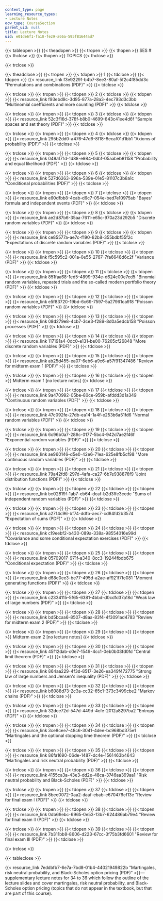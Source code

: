 ```yaml
---
content_type: page
learning_resource_types:
- Lecture Notes
ocw_type: CourseSection
parent_uid: null
title: Lecture Notes
uid: e01de6f1-fa18-fe29-a66a-595f81644ad7
---
```


{{< tableopen >}}
{{< theadopen >}}
{{< tropen >}}
{{< thopen >}}
SES #
{{< thclose >}}
{{< thopen >}}
TOPICS
{{< thclose >}}

{{< trclose >}}

{{< theadclose >}}
{{< tropen >}}
{{< tdopen >}}
1
{{< tdclose >}}
{{< tdopen >}}
{{< resource_link f3e9229f-b4b7-8ee3-80af-5f2c4f85dd3c "Permutations and combinations (PDF)" >}}
{{< tdclose >}}

{{< trclose >}}
{{< tropen >}}
{{< tdopen >}}
2
{{< tdclose >}}
{{< tdopen >}}
{{< resource_link f93ebd9c-3d95-877a-28a3-4ec793d3c3bb "Multinomial coefficients and more counting (PDF)" >}}
{{< tdclose >}}

{{< trclose >}}
{{< tropen >}}
{{< tdopen >}}
3
{{< tdclose >}}
{{< tdopen >}}
{{< resource_link 52c3f16d-378f-b8b0-4699-843c41ee4d6f "Sample spaces and set theory (PDF)" >}}
{{< tdclose >}}

{{< trclose >}}
{{< tropen >}}
{{< tdopen >}}
4
{{< tdclose >}}
{{< tdopen >}}
{{< resource_link 295b2dd0-a476-47d6-8f18-8ecaf01d1bb1 "Axioms of probability (PDF)" >}}
{{< tdclose >}}

{{< trclose >}}
{{< tropen >}}
{{< tdopen >}}
5
{{< tdclose >}}
{{< tdopen >}}
{{< resource_link 048a171d-1d88-e984-0dbf-05aabeb81158 "Probability and equal likelihood (PDF)" >}}
{{< tdclose >}}

{{< trclose >}}
{{< tropen >}}
{{< tdopen >}}
6
{{< tdclose >}}
{{< tdopen >}}
{{< resource_link 527d6363-696a-539e-01e5-81107c3b8a1c "Conditional probabilities (PDF)" >}}
{{< tdclose >}}

{{< trclose >}}
{{< tropen >}}
{{< tdopen >}}
7
{{< tdclose >}}
{{< tdopen >}}
{{< resource_link e60dfbb8-4cab-d6c7-054e-bed7e10975ab "Bayes' formula and independent events (PDF)" >}}
{{< tdclose >}}

{{< trclose >}}
{{< tropen >}}
{{< tdopen >}}
8
{{< tdclose >}}
{{< tdopen >}}
{{< resource_link ae2d87b6-35aa-7611-e65c-970a23d292b5 "Discrete random variables (PDF)" >}}
{{< tdclose >}}

{{< trclose >}}
{{< tropen >}}
{{< tdopen >}}
9
{{< tdclose >}}
{{< tdopen >}}
{{< resource_link ce85577a-ae7c-f190-82b8-355bdbf55f2c "Expectations of discrete random variables (PDF)" >}}
{{< tdclose >}}

{{< trclose >}}
{{< tropen >}}
{{< tdopen >}}
10
{{< tdclose >}}
{{< tdopen >}}
{{< resource_link f5c595c2-001a-0e55-2767-7fa6648d6c2f "Variance (PDF)" >}}
{{< tdclose >}}

{{< trclose >}}
{{< tropen >}}
{{< tdopen >}}
11
{{< tdclose >}}
{{< tdopen >}}
{{< resource_link 851faa68-1ed5-4899-934e-d624c00e7cd5 "Binomial random variables, repeated trials and the so-called modern portfolio theory (PDF)" >}}
{{< tdclose >}}

{{< trclose >}}
{{< tropen >}}
{{< tdopen >}}
12
{{< tdclose >}}
{{< tdopen >}}
{{< resource_link e5f83720-19bd-6c69-7597-5a27961ca918 "Poisson random variables (PDF)" >}}
{{< tdclose >}}

{{< trclose >}}
{{< tropen >}}
{{< tdopen >}}
13
{{< tdclose >}}
{{< tdopen >}}
{{< resource_link 08d279e8-4cb7-3ce3-f289-8d0a5edcb158 "Poisson processes (PDF)" >}}
{{< tdclose >}}

{{< trclose >}}
{{< tropen >}}
{{< tdopen >}}
14
{{< tdclose >}}
{{< tdopen >}}
{{< resource_link 117191a4-0dc0-e131-be00-76205cf26848 "More discrete random variables (PDF)" >}}
{{< tdclose >}}

{{< trclose >}}
{{< tropen >}}
{{< tdopen >}}
15
{{< tdclose >}}
{{< tdopen >}}
{{< resource_link ab25d455-ea07-6eb6-a9c6-a57f91347486 "Review for midterm exam 1 (PDF)" >}}
{{< tdclose >}}

{{< trclose >}}
{{< tropen >}}
{{< tdopen >}}
16
{{< tdclose >}}
{{< tdopen >}}
Midterm exam 1 \[no lecture notes\]
{{< tdclose >}}

{{< trclose >}}
{{< tropen >}}
{{< tdopen >}}
17
{{< tdclose >}}
{{< tdopen >}}
{{< resource_link 9a470992-05be-80ce-959b-afddd3d1a349 "Continuous random variables (PDF)" >}}
{{< tdclose >}}

{{< trclose >}}
{{< tropen >}}
{{< tdopen >}}
18
{{< tdclose >}}
{{< tdopen >}}
{{< resource_link 47c092fe-27db-ea14-1a4f-e253b6a51fd6 "Normal random variables (PDF)" >}}
{{< tdclose >}}

{{< trclose >}}
{{< tropen >}}
{{< tdopen >}}
19
{{< tdclose >}}
{{< tdopen >}}
{{< resource_link 6c96b0a7-289c-0177-5bc4-942d7ae2f46f "Exponential random variables (PDF)" >}}
{{< tdclose >}}

{{< trclose >}}
{{< tropen >}}
{{< tdopen >}}
20
{{< tdclose >}}
{{< tdopen >}}
{{< resource_link ae960146-d5e0-42e6-71ea-625e8fb5cf98 "More continuous random variables (PDF)" >}}
{{< tdclose >}}

{{< trclose >}}
{{< tropen >}}
{{< tdopen >}}
21
{{< tdclose >}}
{{< tdopen >}}
{{< resource_link 79a42fd8-297d-4afa-ca27-6b7e938876f9 "Joint distribution functions (PDF)" >}}
{{< tdclose >}}

{{< trclose >}}
{{< tropen >}}
{{< tdopen >}}
22
{{< tdclose >}}
{{< tdopen >}}
{{< resource_link bc02819f-1ab7-eb64-dcaf-b2d3ffe3cedc "Sums of independent random variables (PDF)" >}}
{{< tdclose >}}

{{< trclose >}}
{{< tropen >}}
{{< tdopen >}}
23
{{< tdclose >}}
{{< tdopen >}}
{{< resource_link a2714c96-bf74-ddfb-aec7-cd84fd2b3574 "Expectation of sums (PDF)" >}}
{{< tdclose >}}

{{< trclose >}}
{{< tropen >}}
{{< tdopen >}}
24
{{< tdclose >}}
{{< tdopen >}}
{{< resource_link c19eebf2-b430-089a-338a-98554016e99d "Covariance and some conditional expectation exercises (PDF)" >}}
{{< tdclose >}}

{{< trclose >}}
{{< tropen >}}
{{< tdopen >}}
25
{{< tdclose >}}
{{< tdopen >}}
{{< resource_link 05709017-971f-a340-8cc3-19244fbdb675 "Conditional expectation (PDF)" >}}
{{< tdclose >}}

{{< trclose >}}
{{< tropen >}}
{{< tdopen >}}
26
{{< tdclose >}}
{{< tdopen >}}
{{< resource_link d68c0ee3-be77-495d-a2ae-af921f7fc081 "Moment generating functions (PDF)" >}}
{{< tdclose >}}

{{< trclose >}}
{{< tropen >}}
{{< tdopen >}}
27
{{< tdclose >}}
{{< tdopen >}}
{{< resource_link c2334115-5f65-6381-4bbd-d0cdfd37a18d "Weak law of large numbers (PDF)" >}}
{{< tdclose >}}

{{< trclose >}}
{{< tropen >}}
{{< tdopen >}}
28
{{< tdclose >}}
{{< tdopen >}}
{{< resource_link bd5bcaa6-8507-d8aa-83f4-4f3091ad4783 "Review for midterm exam 2 (PDF)" >}}
{{< tdclose >}}

{{< trclose >}}
{{< tropen >}}
{{< tdopen >}}
29
{{< tdclose >}}
{{< tdopen >}}
Midterm exam 2 \[no lecture notes\]
{{< tdclose >}}

{{< trclose >}}
{{< tropen >}}
{{< tdopen >}}
30
{{< tdclose >}}
{{< tdopen >}}
{{< resource_link 45f12dab-c0e7-1549-4cc1-0eb0b03fd0fd "Central limit theorem (PDF)" >}}
{{< tdclose >}}

{{< trclose >}}
{{< tropen >}}
{{< tdopen >}}
31
{{< tdclose >}}
{{< tdopen >}}
{{< resource_link 864aa229-4f3d-8517-3e26-ea349f472775 "Strong law of large numbers and Jensen's inequality (PDF)" >}}
{{< tdclose >}}

{{< trclose >}}
{{< tropen >}}
{{< tdopen >}}
32
{{< tdclose >}}
{{< tdopen >}}
{{< resource_link b6088d73-2c3a-cc32-65c1-373c3499cbe2 "Markov chains (PDF)" >}}
{{< tdclose >}}

{{< trclose >}}
{{< tropen >}}
{{< tdopen >}}
33
{{< tdclose >}}
{{< tdopen >}}
{{< resource_link 32dce72d-547d-449d-4cfe-2012a8297ba2 "Entropy (PDF)" >}}
{{< tdclose >}}

{{< trclose >}}
{{< tropen >}}
{{< tdopen >}}
34
{{< tdclose >}}
{{< tdopen >}}
{{< resource_link 3ce8cee7-48c6-3041-4dee-bc968bd375e1 "Martingales and the optional stopping time theorem (PDF)" >}}
{{< tdclose >}}

{{< trclose >}}
{{< tropen >}}
{{< tdopen >}}
35
{{< tdclose >}}
{{< tdopen >}}
{{< resource_link 86fa1690-06de-1487-dc4e-1561463b4643 "Martingales and risk neutral probability (PDF)" >}}
{{< tdclose >}}

{{< trclose >}}
{{< tropen >}}
{{< tdopen >}}
36
{{< tdclose >}}
{{< tdopen >}}
{{< resource_link 4155ca3a-43e3-dd2e-48ca-3746aa399aa1 "Risk neutral probability and Black-Scholes (PDF)" >}}
{{< tdclose >}}

{{< trclose >}}
{{< tropen >}}
{{< tdopen >}}
37
{{< tdclose >}}
{{< tdopen >}}
{{< resource_link 8bee0072-0aa2-daaf-ebab-e670476cf13e "Review for final exam I (PDF)" >}}
{{< tdclose >}}

{{< trclose >}}
{{< tropen >}}
{{< tdopen >}}
38
{{< tdclose >}}
{{< tdopen >}}
{{< resource_link 0db69ebc-6965-0e53-13b7-624486ab79e4 "Review for final exam II (PDF)" >}}
{{< tdclose >}}

{{< trclose >}}
{{< tropen >}}
{{< tdopen >}}
39
{{< tdclose >}}
{{< tdopen >}}
{{< resource_link 7b311bb8-8606-d223-67cc-3f75b3fd6601 "Review for final exam III (PDF)" >}}
{{< tdclose >}}

{{< trclose >}}

{{< tableclose >}}

{{< resource_link 7eddbfb7-6e7a-7bd8-01b4-44021949822b "Martingales, risk neutral probability, and Black-Scholes option pricing (PDF)" >}}—supplementary lecture notes for 34 to 36 which follow the outline of the lecture slides and cover martingales, risk neutral probability, and Black-Scholes option pricing (topics that do not appear in the textbook, but that are part of this course).